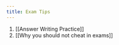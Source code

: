 ```yaml
---
title: Exam Tips
---
```


1. [[Answer Writing Practice]]
2. [[Why you should not cheat in exams]]

